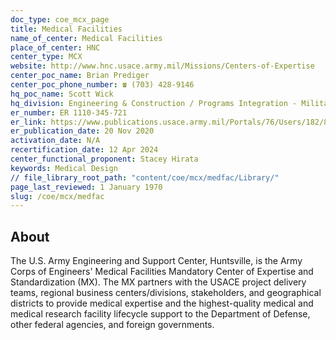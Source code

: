 ```yaml
---
doc_type: coe_mcx_page 
title: Medical Facilities
name_of_center: Medical Facilities
place_of_center: HNC
center_type: MCX
website: http://www.hnc.usace.army.mil/Missions/Centers-of-Expertise
center_poc_name: Brian Prediger
center_poc_phone_number: ☎ (703) 428-9146
hq_poc_name: Scott Wick
hq_division: Engineering & Construction / Programs Integration - Military Programs
er_number: ER 1110-345-721
er_link: https://www.publications.usace.army.mil/Portals/76/Users/182/86/2486/1ER%201110-345-721.pdf?ver=UOM98EcXWcp-HzrHbyxhSw%3d%3d
er_publication_date: 20 Nov 2020
activation_date: N/A
recertification_date: 12 Apr 2024
center_functional_proponent: Stacey Hirata
keywords: Medical Design
// file_library_root_path: "content/coe/mcx/medfac/Library/" 
page_last_reviewed: 1 January 1970 
slug: /coe/mcx/medfac
---
```


## About 

The U.S. Army Engineering and Support Center, Huntsville, is the Army Corps of Engineers' Medical Facilities Mandatory Center of Expertise and Standardization (MX). The MX partners with the USACE project delivery teams, regional business centers/divisions, stakeholders, and geographical districts to provide medical expertise and the highest-quality medical and medical research facility lifecycle support to the Department of Defense, other federal agencies, and foreign governments. 

 
